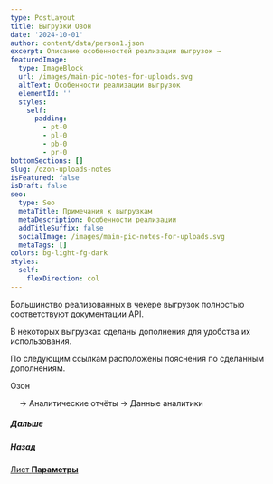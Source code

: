 ```yaml
---
type: PostLayout
title: Выгрузки Озон
date: '2024-10-01'
author: content/data/person1.json
excerpt: Описание особенностей реализации выгрузок →
featuredImage:
  type: ImageBlock
  url: /images/main-pic-notes-for-uploads.svg
  altText: Особенности реализации выгрузок
  elementId: ''
  styles:
    self:
      padding:
        - pt-0
        - pl-0
        - pb-0
        - pr-0
bottomSections: []
slug: /ozon-uploads-notes
isFeatured: false
isDraft: false
seo:
  type: Seo
  metaTitle: Примечания к выгрузкам
  metaDescription: Особенности реализации
  addTitleSuffix: false
  socialImage: /images/main-pic-notes-for-uploads.svg
  metaTags: []
colors: bg-light-fg-dark
styles:
  self:
    flexDirection: col
---
```

Большинство реализованных в чекере выгрузок полностью соответствуют документации API.

В некоторых выгрузках сделаны дополнения для удобства их использования.

По следующим ссылкам расположены пояснения по сделанным дополнениям.

Озон

    → Аналитические отчёты → Данные аналитики

##### Дальше

##### Назад

[Лист **Параметры**](/blog/parameters-list-control-panel/)
